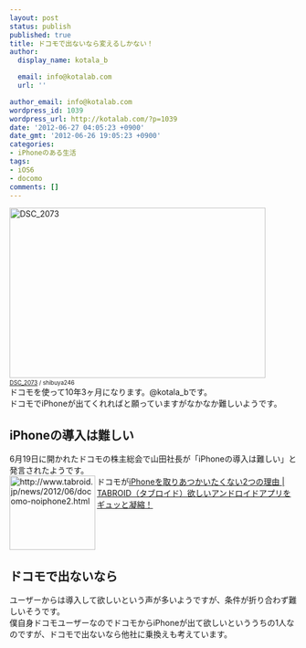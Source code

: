 ```yaml
---
layout: post
status: publish
published: true
title: ドコモで出ないなら変えるしかない！
author:
  display_name: kotala_b

  email: info@kotalab.com
  url: ''

author_email: info@kotalab.com
wordpress_id: 1039
wordpress_url: http://kotalab.com/?p=1039
date: '2012-06-27 04:05:23 +0900'
date_gmt: '2012-06-26 19:05:23 +0900'
categories:
- iPhoneのある生活
tags:
- iOS6
- docomo
comments: []
---
```

<p><a href="http://kotalab.com/wp-content/uploads/docomo_120627.jpg" target="_blank"><img src="http://kotalab.com/wp-content/uploads/docomo_120627.jpg" alt="DSC_2073" title="docomo_120627" width="448" height="298" class="alignnone size-full wp-image-1041" /></a><span style="font-size:10px;"><br /><a href="http://www.flickr.com/photos/shibuya246/3709164523/" target="_blank">DSC_2073</a> / shibuya246</span><br />
ドコモを使って10年3ヶ月になります。@kotala_bです。<br />
ドコモでiPhoneが出てくれればと願っていますがなかなか難しいようです。<br />
<!--more--></p>
<h2>iPhoneの導入は難しい</h2>
<p>6月19日に開かれたドコモの株主総会で山田社長が「iPhoneの導入は難しい」と発言されたようです。<br />
<a href="http://www.tabroid.jp/news/2012/06/docomo-noiphone2.html" target="_blank"><img title="ドコモがiPhoneを取りあつかいたくない2つの理由 | TABROID（タブロイド）欲しいアンドロイドアプリをギュッと凝縮！" src="http://capture.heartrails.com/150x130?http://www.tabroid.jp/news/2012/06/docomo-noiphone2.html" alt="http://www.tabroid.jp/news/2012/06/docomo-noiphone2.html" width="150" height="130" align="left" /></a>ドコモが<a href="http://www.tabroid.jp/news/2012/06/docomo-noiphone2.html" title="ドコモがiPhoneを取りあつかいたくない2つの理由 | TABROID（タブロイド）欲しいアンドロイドアプリをギュッと凝縮！" target="_blank">iPhoneを取りあつかいたくない2つの理由 | TABROID（タブロイド）欲しいアンドロイドアプリをギュッと凝縮！</a><br style="clear:both;" /></p>
<h2>ドコモで出ないなら</h2>
<p>ユーザーからは導入して欲しいという声が多いようですが、条件が折り合わず難しいそうです。<br />
僕自身ドコモユーザーなのでドコモからiPhoneが出て欲しいといううちの1人なのですが、ドコモで出ないなら他社に乗換えも考えています。</p>

